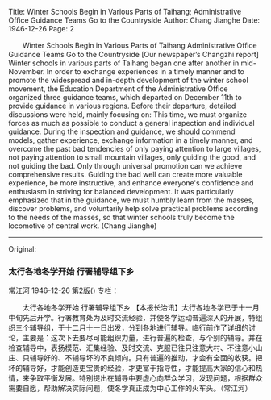 Title: Winter Schools Begin in Various Parts of Taihang; Administrative Office Guidance Teams Go to the Countryside
Author: Chang Jianghe
Date: 1946-12-26
Page: 2

　　Winter Schools Begin in Various Parts of Taihang
    Administrative Office Guidance Teams Go to the Countryside
    [Our newspaper’s Changzhi report] Winter schools in various parts of Taihang began one after another in mid-November. In order to exchange experiences in a timely manner and to promote the widespread and in-depth development of the winter school movement, the Education Department of the Administrative Office organized three guidance teams, which departed on December 11th to provide guidance in various regions. Before their departure, detailed discussions were held, mainly focusing on: This time, we must organize forces as much as possible to conduct a general inspection and individual guidance. During the inspection and guidance, we should commend models, gather experience, exchange information in a timely manner, and overcome the past bad tendencies of only paying attention to large villages, not paying attention to small mountain villages, only guiding the good, and not guiding the bad. Only through universal promotion can we achieve comprehensive results. Guiding the bad well can create more valuable experience, be more instructive, and enhance everyone's confidence and enthusiasm in striving for balanced development. It was particularly emphasized that in the guidance, we must humbly learn from the masses, discover problems, and voluntarily help solve practical problems according to the needs of the masses, so that winter schools truly become the locomotive of central work. (Chang Jianghe)



<hr /> 

Original: 


### 太行各地冬学开始  行署辅导组下乡
常江河
1946-12-26
第2版()
专栏：

　　太行各地冬学开始
    行署辅导组下乡
    【本报长治讯】太行各地冬学已于十一月中旬先后开学。行署教育处为及时交流经验，并使冬学运动普遍深入的开展，特组织三个辅导组，于十二月十一日出发，分到各地进行辅导。临行前作了详细的讨论，主要是：这次下去要尽可能组织力量，进行普遍的检查，与个别的辅导。并在检查辅导中，表扬模范、汇集经验、及时交流、克服已往只注意大村、不注意小山庄、只辅导好的、不辅导坏的不良倾向。只有普遍的推动，才会有全面的收获。把坏的辅导好，才能创造更宝贵的经验，才更富于指导性，才能提高大家的信心和热情，来争取平衡发展。特别提出在辅导中要虚心向群众学习，发现问题，根据群众需要自愿，帮助解决实际问题，使冬学真正成为中心工作的火车头。（常江河）
